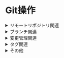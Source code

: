 # Git操作

<details>
<summary>リモートリポジトリ関連</summary>

## リモートリポジトリ確認

```bash
git remote -v
```

## リモートリポジトリ追加

```bash
git remote add [remote-name] [url]
# e.g.
git remote add origin https://github.com/bizhermit/git-note.git
```

## リモートリポジトリ削除

```bash
git remote remove [remote-name]
# e.g.
git remote remove origin
```

</details>

<details>
<summary>ブランチ関連</summary>

## ブランチ確認

```bash
git branch
```

## ブランチ作成

```bash
git branch [new-branch-name]
# e.g.
git branch issue/#1
```

作成と切り替え

```bash
git switch -c [new-branch-name]
# e.g.
git switch -c issue/#1
```

## ブランチ切り替え

```bash
git switch [switch-branch-name]
# e.g.
git switch issue/#1
```

## ブランチのマージ

基本的にNonFastForwardを使用する
```bash
git switch [dest-branch-name]
git merge --no-ff [src-branch-name] -m "[comment]"
# e.g.
git switch main
git merge --no-ff issue/#1 -m "close #1"
```

デフォルトでNonFastForwardになるよう設定可。  
[マージのNonFastForward](settings.md/#マージのnonfastforward)

## ブランチのマージ取り消し

コンフリクト対応前
```bash
git merge --abort
```

コンフリクト対応後（マージ完了前）
```bash
git reset --hard HEAD
```

マージ完了後
```bash
git revert --hard ORIG_HEAD
```

## ブランチ削除（ローカルリポジトリ）

```bash
git branch -d [delete-branch-name]
# e.g.
git branch -d issue/#1
```

強制削除（未コミット有り？の場合等）
```bash
git branch -D [delete-branch-name]
```
## ブランチ削除（リモートリポジトリ）

```bash
git push origin :[delete-branch-name]
```

## ブランチの同期（リモートリポジトリからローカルリポジトリ）

```bash
git fetch -p
```

## ブランチ名変更

```bash
git branch -m [old-branch-name] [new-branch-name]
# e.g.
git branch -m master main
```

上書き変更
```bash
git branch -M [old-branch-name] [new-branch-name]
```

</details>

<details>
<summary>変更管理関連</summary>

## 変更をステージ

```bash
git add [file-name]
```

変更全部
```bash
git add .
```

## ローカルリポジトリにコミット

```bash
git commit -m "[comment]"
```

## コミット取り消し

直前
```bash
git reset --soft HEAD
```

回数指定
```bash
git reset --soft HEAD~{n}
# e.g. ２つ前までのコミットを削除
git reset --soft HEAD~2
```

コミットID指定
```bash
git reset --soft [commit-id]
```

## リモートリポジトリに公開

```bash
git push [remote-name] [branch-name]
# e.g.
git push origin master
```

## ローカルリポジトリを更新（リモートリポジトリから）

```bash
git fetch [remote-name]
# e.g.
git fetch
git fetch origin
```

## ワークツリーを更新（ローカルリポジトリから）

```bash
git merge [remote-name]/[branch-name]
# e.g.
git merge
git merge origin/main
```

## ローカルリポジトリとワークツリーを更新（リモートリポジトリから）

```bash
git pull [remote-name] [branch-name]
# e.g.
git pull
git pull origin main
```

</details>

<details>
<summary>タグ関連</summary>

## タグ作成

```bash
git tag "[tag-name]"
git push [remote-name] tags/[tag-name]
# e.g.
git tag v1.0.0
git push origin tags/v1.0.0
```

## タグ削除

```bash
git tag -d [tag-name]
git push origin :[tag-name]
```

## タグ（リモートリポジトリ）確認

```bash
git ls-remote --tags
```

</details>

<details>
<summary>その他</summary>

## git管理から除外せず、ワークツリーの変更を無視（リモートが更新されても上書きしない）

```bash
git update-index --skip-worktree [file-name]
```

## ↑の解除

```bash
git update-index --no-skip-worktree [file-name]
```

## git管理から除外せず、ワークツリーの変更を無視（リモートが更新されたら上書きする）
```bash
git update-index --assume-unchanged [file-name]
```

## ↑の解除
```bash
git update-index --no-assume-unchanged [file-name]
```

</details>
